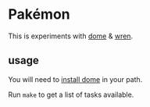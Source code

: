 # Pakémon

This is experiments with [dome](https://domeengine.com/) & [wren](https://wren.io/).


## usage

You will need to [install dome](https://domeengine.com/installation) in your path.

Run `make` to get a list of tasks available.